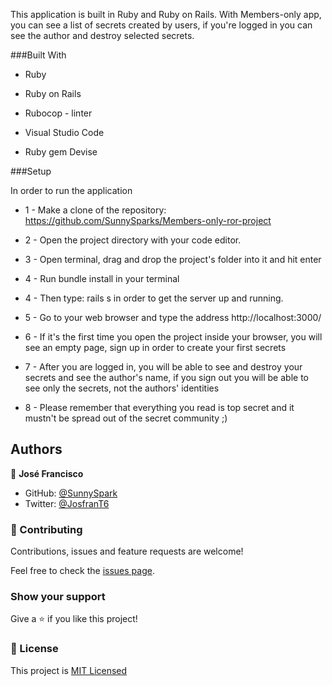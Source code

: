 This application is built in Ruby and Ruby on Rails. With Members-only app, you can see a list of secrets created by users, if you're logged in you can see the author and destroy selected secrets.

###Built With

* Ruby

* Ruby on Rails

* Rubocop - linter

* Visual Studio Code

* Ruby gem Devise
  
###Setup

In order to run the application 

* 1 - Make a clone of the repository: https://github.com/SunnySparks/Members-only-ror-project
* 2 - Open the project directory with your code editor.
* 3 - Open terminal, drag and drop the project's folder into it and hit enter
* 4 - Run bundle install in your terminal
* 4 - Then type: rails s in order to get the server up and running.
* 5 - Go to your web browser and type the address http://localhost:3000/
* 6 - If it's the first time you open the project inside your browser, you will see an empty page, sign up in order to create your first secrets
  
* 7 - After you are logged in, you will be able to see and destroy your secrets and see the author's name, if you sign out you will be able to see only the secrets, not the authors' identities
* 8 - Please remember that everything you read is top secret and it mustn't be spread out of the secret community ;)


## Authors

👤 **José Francisco**

- GitHub: [@SunnySpark](https://github.com/SunnySparks)
- Twitter: [@JosfranT6](https://twitter.com/JosFranT6)



### 🤝 Contributing

Contributions, issues and feature requests are welcome!

Feel free to check the [issues page](https://github.com/SunnySparks/Members-only-ror-project/issues).

### Show your support

Give a ⭐️ if you like this project!


### 📝 License


This project is [MIT Licensed](https://github.com/SunnySparks/Members-only-ror-project/blob/workspace-branch/LICENSE.MD)
